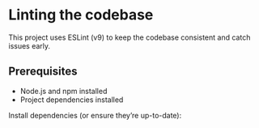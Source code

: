 # Linting the codebase

This project uses ESLint (v9) to keep the codebase consistent and catch issues early.

## Prerequisites
- Node.js and npm installed
- Project dependencies installed

Install dependencies (or ensure they’re up-to-date):
